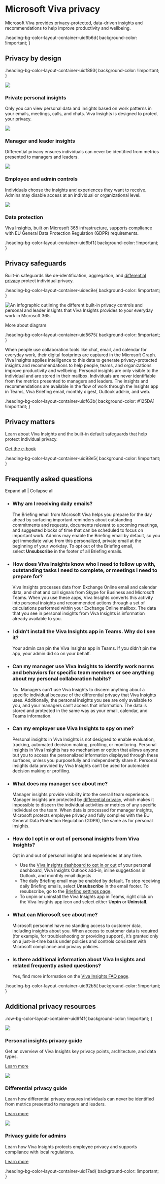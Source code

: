 # Microsoft Viva privacy

Microsoft Viva provides privacy-protected, data-driven insights and recommendations to help improve productivity and wellbeing.

.heading-bg-color-layout-container-uid6b6d{ background-color: !important; }

## Privacy by design

.heading-bg-color-layout-container-uidf893{ background-color: !important; }

![](https://cdn-dynmedia-1.microsoft.com/is/image/microsoftcorp/Blade002_Private_personal_222x222?resMode=sharp2&op_usm=1.5,0.65,15,0&wid=60&hei=60&qlt=100&fmt=png-alpha&fit=constrain)

### Private personal insights

Only you can view personal data and insights based on work patterns in your emails, meetings, calls, and chats. Viva Insights is designed to protect your privacy.

![](https://cdn-dynmedia-1.microsoft.com/is/image/microsoftcorp/Blade002_Manager_and_leader_222x222?resMode=sharp2&op_usm=1.5,0.65,15,0&wid=60&hei=60&qlt=100&fmt=png-alpha&fit=constrain)

### Manager and leader insights

Differential privacy ensures individuals can never be identified from metrics presented to managers and leaders.

![](https://cdn-dynmedia-1.microsoft.com/is/image/microsoftcorp/Blade002_Employee_and_admin_222x222?resMode=sharp2&op_usm=1.5,0.65,15,0&wid=60&hei=60&qlt=100&fmt=png-alpha&fit=constrain)

### Employee and admin controls

Individuals choose the insights and experiences they want to receive. Admins may disable access at an individual or organizational level.

![](https://cdn-dynmedia-1.microsoft.com/is/image/microsoftcorp/Blade002_Data_protection_222x222?resMode=sharp2&op_usm=1.5,0.65,15,0&wid=60&hei=60&qlt=100&fmt=png-alpha&fit=constrain)

### Data protection

Viva Insights, built on Microsoft 365 infrastructure, supports compliance with EU General Data Protection Regulation (GDPR) requirements.

.heading-bg-color-layout-container-uid6bf1{ background-color: !important; }

## Privacy safeguards

Built-in safeguards like de-identification, aggregation, and [differential privacy](https://go.microsoft.com/fwlink/p/?linkid=2192301) protect individual privacy.

.heading-bg-color-layout-container-uidec9e{ background-color: !important; }

![An infographic outlining the different built-in privacy controls and personal and leader insights that Viva Insights provides to your everyday work in Microsoft 365.](https://cdn-dynmedia-1.microsoft.com/is/image/microsoftcorp/viva-privacy-flow_RE4U05r?resMode=sharp2&op_usm=1.5,0.65,15,0&wid=1920&qlt=100&fit=constrain)

More about diagram

.heading-bg-color-layout-container-uid5675{ background-color: !important; }

 

When people use collaboration tools like chat, email, and calendar for everyday work, their digital footprints are captured in the Microsoft Graph. Viva Insights applies intelligence to this data to generate privacy-protected insights and recommendations to help people, teams, and organizations improve productivity and wellbeing. Personal insights are only visible to the individual and are stored in their mailbox. Individuals are never identifiable from the metrics presented to managers and leaders. The insights and recommendations are available in the flow of work through the Insights app in Teams, Viva Briefing email, monthly digest, Outlook add-in, and web.

.heading-bg-color-layout-container-uidf63b{ background-color: #125DA1 !important; }

## Privacy matters

Learn about Viva Insights and the built-in default safeguards that help protect individual privacy. 

[Get the e-book](https://go.microsoft.com/fwlink/?linkid=2220257&clcid=0x409&culture=en-us&country=us)

.heading-bg-color-layout-container-uid98e5{ background-color: !important; }

## Frequently asked questions

Expand all | Collapse all

- ### Why am I receiving daily emails?
    
    The Briefing email from Microsoft Viva helps you prepare for the day ahead by surfacing important reminders about outstanding commitments and requests, documents relevant to upcoming meetings, and suggested blocks of time that can be scheduled to focus on important work. Admins may enable the Briefing email by default, so you get immediate value from this personalized, private email at the beginning of your workday. To opt out of the Briefing email, select **Unsubscribe** in the footer of all Briefing emails.
    
- ### How does Viva Insights know who I need to follow up with, outstanding tasks I need to complete, or meetings I need to prepare for?
    
    Viva Insights processes data from Exchange Online email and calendar data, and chat and call signals from Skype for Business and Microsoft Teams. When you use these apps, Viva Insights converts this activity into personal insights and recommended actions through a set of calculations performed within your Exchange Online mailbox. The data that you see in personal insights from Viva Insights is information already available to you.
    
- ### I didn’t install the Viva Insights app in Teams. Why do I see it?
    
    Your admin can pin the Viva Insights app in Teams. If you didn’t pin the app, your admin did so on your behalf.
    
- ### Can my manager use Viva Insights to identify work norms and behaviors for specific team members or see anything about my personal collaboration habits?
    
    No. Managers can’t use Viva Insights to discern anything about a specific individual because of the differential privacy that Viva Insights uses. Additionally, the personal insights you see are only available to you, and your managers can’t access that information. The data is stored and protected in the same way as your email, calendar, and Teams information.
    
- ### Can my employer use Viva Insights to spy on me?
    
    Personal insights in Viva Insights is not designed to enable evaluation, tracking, automated decision making, profiling, or monitoring. Personal insights in Viva Insights has no mechanism or option that allows anyone but you to access the personalized information displayed through these surfaces, unless you purposefully and independently share it. Personal insights data provided by Viva Insights can’t be used for automated decision making or profiling.
    
- ### What does my manager see about me?
    
    Manager insights provide visibility into the overall team experience. Manager insights are protected by [differential privacy](https://go.microsoft.com/fwlink/p/?linkid=2192301), which makes it impossible to discern the individual activities or metrics of any specific individual on the team. When data is processed for manager insights, Microsoft protects employee privacy and fully complies with the EU General Data Protection Regulation (GDPR), the same as for personal insights.
    
- ### How do I opt in or out of personal insights from Viva Insights?
    
    Opt in and out of personal insights and experiences at any time.
    
    - Use the [Viva Insights dashboard to opt in or out](https://go.microsoft.com/fwlink/p/?linkid=2191894) of your personal dashboard, Viva Insights Outlook add-in, inline suggestions in Outlook, and monthly email digests.
    - The daily Briefing email may be enabled by default. To stop receiving daily Briefing emails, select **Unsubscribe** in the email footer. To resubscribe, go to the [Briefing settings page](https://go.microsoft.com/fwlink/p/?LinkID=2193145).
    - To unpin or uninstall the Viva Insights app in Teams, right click on the Viva Insights app icon and select either **Unpin** or **Uninstall**.
    
- ### What can Microsoft see about me?
    
    Microsoft personnel have no standing access to customer data, including insights about you. When access to customer data is required (for example, for troubleshooting or providing support), it’s granted only on a just-in-time basis under policies and controls consistent with Microsoft compliance and privacy policies.
    
- ### Is there additional information about Viva Insights and related frequently asked questions?
    
    Yes, find more information on the [Viva Insights FAQ page](https://go.microsoft.com/fwlink/p/?linkid=2192211).
    

.heading-bg-color-layout-container-uid92b5{ background-color: !important; }

## Additional privacy resources

.row-bg-color-layout-container-uid9f4f{ background-color: !important; }

![](https://cdn-dynmedia-1.microsoft.com/is/image/microsoftcorp/Blade0010_Personal_insights_222x222?resMode=sharp2&op_usm=1.5,0.65,15,0&wid=60&hei=60&qlt=100&fmt=png-alpha&fit=constrain)

### Personal insights privacy guide

Get an overview of Viva Insights key privacy points, architecture, and data types.

[Learn more](https://go.microsoft.com/fwlink/p/?LinkID=2188068&clcid=0x409&culture=en-us&country=us)

![](https://cdn-dynmedia-1.microsoft.com/is/image/microsoftcorp/Blade0010_Differential_privacy_222x222?resMode=sharp2&op_usm=1.5,0.65,15,0&wid=60&hei=60&qlt=100&fmt=png-alpha&fit=constrain)

### Differential privacy guide

Learn how differential privacy ensures individuals can never be identified from metrics presented to managers and leaders.

[Learn more](https://go.microsoft.com/fwlink/p/?LinkID=2192301&clcid=0x409&culture=en-us&country=us)

![](https://cdn-dynmedia-1.microsoft.com/is/image/microsoftcorp/Blade0010_Privacy_guide_222x222?resMode=sharp2&op_usm=1.5,0.65,15,0&wid=60&hei=60&qlt=100&fmt=png-alpha&fit=constrain)

### Privacy guide for admins

Learn how Viva Insights protects employee privacy and supports compliance with local regulations.

[Learn more](https://go.microsoft.com/fwlink/p/?LinkID=2191991&clcid=0x409&culture=en-us&country=us)

.heading-bg-color-layout-container-uid17ad{ background-color: !important; }